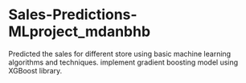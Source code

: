 # Sales-Predictions-MLproject_mdanbhb
Predicted the sales for different store using basic machine learning algorithms and techniques. implement gradient boosting model using XGBoost library.
